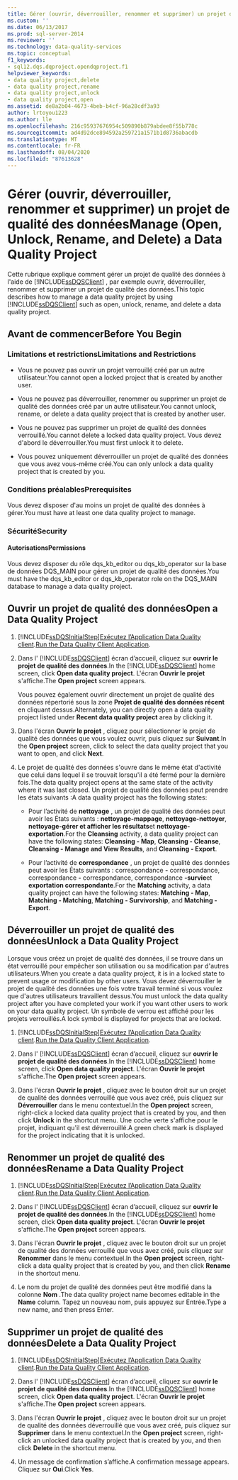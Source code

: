 ```yaml
---
title: Gérer (ouvrir, déverrouiller, renommer et supprimer) un projet de qualité des données | Microsoft Docs
ms.custom: ''
ms.date: 06/13/2017
ms.prod: sql-server-2014
ms.reviewer: ''
ms.technology: data-quality-services
ms.topic: conceptual
f1_keywords:
- sql12.dqs.dqproject.opendqproject.f1
helpviewer_keywords:
- data quality project,delete
- data quality project,rename
- data quality project,unlock
- data quality project,open
ms.assetid: de8a2b04-4673-4beb-b4cf-96a28cdf3a93
author: lrtoyou1223
ms.author: lle
ms.openlocfilehash: 216c95937676954c509890b879abdee8f55b778c
ms.sourcegitcommit: ad4d92dce894592a259721a1571b1d8736abacdb
ms.translationtype: MT
ms.contentlocale: fr-FR
ms.lasthandoff: 08/04/2020
ms.locfileid: "87613628"
---
```

# <a name="manage-open-unlock-rename-and-delete-a-data-quality-project"></a><span data-ttu-id="262cd-102">Gérer (ouvrir, déverrouiller, renommer et supprimer) un projet de qualité des données</span><span class="sxs-lookup"><span data-stu-id="262cd-102">Manage (Open, Unlock, Rename, and Delete) a Data Quality Project</span></span>
  <span data-ttu-id="262cd-103">Cette rubrique explique comment gérer un projet de qualité des données à l'aide de [!INCLUDE[ssDQSClient](../includes/ssdqsclient-md.md)] , par exemple ouvrir, déverrouiller, renommer et supprimer un projet de qualité des données.</span><span class="sxs-lookup"><span data-stu-id="262cd-103">This topic describes how to manage a data quality project by using [!INCLUDE[ssDQSClient](../includes/ssdqsclient-md.md)] such as open, unlock, rename, and delete a data quality project.</span></span>  
  
##  <a name="before-you-begin"></a><a name="BeforeYouBegin"></a> <span data-ttu-id="262cd-104">Avant de commencer</span><span class="sxs-lookup"><span data-stu-id="262cd-104">Before You Begin</span></span>  
  
###  <a name="limitations-and-restrictions"></a><a name="LimitationsRestrictions"></a> <span data-ttu-id="262cd-105">Limitations et restrictions</span><span class="sxs-lookup"><span data-stu-id="262cd-105">Limitations and Restrictions</span></span>  
  
-   <span data-ttu-id="262cd-106">Vous ne pouvez pas ouvrir un projet verrouillé créé par un autre utilisateur.</span><span class="sxs-lookup"><span data-stu-id="262cd-106">You cannot open a locked project that is created by another user.</span></span>  
  
-   <span data-ttu-id="262cd-107">Vous ne pouvez pas déverrouiller, renommer ou supprimer un projet de qualité des données créé par un autre utilisateur.</span><span class="sxs-lookup"><span data-stu-id="262cd-107">You cannot unlock, rename, or delete a data quality project that is created by another user.</span></span>  
  
-   <span data-ttu-id="262cd-108">Vous ne pouvez pas supprimer un projet de qualité des données verrouillé.</span><span class="sxs-lookup"><span data-stu-id="262cd-108">You cannot delete a locked data quality project.</span></span> <span data-ttu-id="262cd-109">Vous devez d'abord le déverrouiller.</span><span class="sxs-lookup"><span data-stu-id="262cd-109">You must first unlock it to delete.</span></span>  
  
-   <span data-ttu-id="262cd-110">Vous pouvez uniquement déverrouiller un projet de qualité des données que vous avez vous-même créé.</span><span class="sxs-lookup"><span data-stu-id="262cd-110">You can only unlock a data quality project that is created by you.</span></span>  
  
###  <a name="prerequisites"></a><a name="Prerequisites"></a> <span data-ttu-id="262cd-111">Conditions préalables</span><span class="sxs-lookup"><span data-stu-id="262cd-111">Prerequisites</span></span>  
 <span data-ttu-id="262cd-112">Vous devez disposer d'au moins un projet de qualité des données à gérer.</span><span class="sxs-lookup"><span data-stu-id="262cd-112">You must have at least one data quality project to manage.</span></span>  
  
###  <a name="security"></a><a name="Security"></a> <span data-ttu-id="262cd-113">Sécurité</span><span class="sxs-lookup"><span data-stu-id="262cd-113">Security</span></span>  
  
####  <a name="permissions"></a><a name="Permissions"></a> <span data-ttu-id="262cd-114">Autorisations</span><span class="sxs-lookup"><span data-stu-id="262cd-114">Permissions</span></span>  
 <span data-ttu-id="262cd-115">Vous devez disposer du rôle dqs_kb_editor ou dqs_kb_operator sur la base de données DQS_MAIN pour gérer un projet de qualité des données.</span><span class="sxs-lookup"><span data-stu-id="262cd-115">You must have the dqs_kb_editor or dqs_kb_operator role on the DQS_MAIN database to manage a data quality project.</span></span>  
  
##  <a name="open-a-data-quality-project"></a><a name="Open"></a> <span data-ttu-id="262cd-116">Ouvrir un projet de qualité des données</span><span class="sxs-lookup"><span data-stu-id="262cd-116">Open a Data Quality Project</span></span>  
  
1.  [!INCLUDE[ssDQSInitialStep](../includes/ssdqsinitialstep-md.md)]<span data-ttu-id="262cd-117">[Exécutez l’Application Data Quality client](../../2014/data-quality-services/run-the-data-quality-client-application.md).</span><span class="sxs-lookup"><span data-stu-id="262cd-117">[Run the Data Quality Client Application](../../2014/data-quality-services/run-the-data-quality-client-application.md).</span></span>  
  
2.  <span data-ttu-id="262cd-118">Dans l' [!INCLUDE[ssDQSClient](../includes/ssdqsclient-md.md)] écran d’accueil, cliquez sur **ouvrir le projet de qualité des données**.</span><span class="sxs-lookup"><span data-stu-id="262cd-118">In the [!INCLUDE[ssDQSClient](../includes/ssdqsclient-md.md)] home screen, click **Open data quality project**.</span></span> <span data-ttu-id="262cd-119">L'écran **Ouvrir le projet** s'affiche.</span><span class="sxs-lookup"><span data-stu-id="262cd-119">The **Open project** screen appears.</span></span>  
  
     <span data-ttu-id="262cd-120">Vous pouvez également ouvrir directement un projet de qualité des données répertorié sous la zone **Projet de qualité des données récent** en cliquant dessus.</span><span class="sxs-lookup"><span data-stu-id="262cd-120">Alternately, you can directly open a data quality project listed under **Recent data quality project** area by clicking it.</span></span>  
  
3.  <span data-ttu-id="262cd-121">Dans l'écran **Ouvrir le projet** , cliquez pour sélectionner le projet de qualité des données que vous voulez ouvrir, puis cliquez sur **Suivant**.</span><span class="sxs-lookup"><span data-stu-id="262cd-121">In the **Open project** screen, click to select the data quality project that you want to open, and click **Next**.</span></span>  
  
4.  <span data-ttu-id="262cd-122">Le projet de qualité des données s'ouvre dans le même état d'activité que celui dans lequel il se trouvait lorsqu'il a été fermé pour la dernière fois.</span><span class="sxs-lookup"><span data-stu-id="262cd-122">The data quality project opens at the same state of the activity where it was last closed.</span></span> <span data-ttu-id="262cd-123">Un projet de qualité des données peut prendre les états suivants :</span><span class="sxs-lookup"><span data-stu-id="262cd-123">A data quality project has the following states:</span></span>  
  
    -   <span data-ttu-id="262cd-124">Pour l’activité de **nettoyage** , un projet de qualité des données peut avoir les États suivants : **nettoyage-mappage**, **nettoyage-nettoyer**, **nettoyage-gérer et afficher les résultats**et **nettoyage-exportation**.</span><span class="sxs-lookup"><span data-stu-id="262cd-124">For the **Cleansing** activity, a data quality project can have the following states: **Cleansing - Map**, **Cleansing - Cleanse**, **Cleansing - Manage and View Results**, and **Cleansing - Export**.</span></span>  
  
    -   <span data-ttu-id="262cd-125">Pour l’activité de **correspondance** , un projet de qualité des données peut avoir les États suivants : correspondance **-** correspondance, correspondance **-** correspondance, correspondance **-survie**et **exportation correspondante**.</span><span class="sxs-lookup"><span data-stu-id="262cd-125">For the **Matching** activity, a data quality project can have the following states: **Matching - Map**, **Matching - Matching**, **Matching - Survivorship**, and **Matching - Export**.</span></span>  
  
##  <a name="unlock-a-data-quality-project"></a><a name="Unlock"></a> <span data-ttu-id="262cd-126">Déverrouiller un projet de qualité des données</span><span class="sxs-lookup"><span data-stu-id="262cd-126">Unlock a Data Quality Project</span></span>  
 <span data-ttu-id="262cd-127">Lorsque vous créez un projet de qualité des données, il se trouve dans un état verrouillé pour empêcher son utilisation ou sa modification par d'autres utilisateurs.</span><span class="sxs-lookup"><span data-stu-id="262cd-127">When you create a data quality project, it is in a locked state to prevent usage or modification by other users.</span></span> <span data-ttu-id="262cd-128">Vous devez déverrouiller le projet de qualité des données une fois votre travail terminé si vous voulez que d'autres utilisateurs travaillent dessus.</span><span class="sxs-lookup"><span data-stu-id="262cd-128">You must unlock the data quality project after you have completed your work if you want other users to work on your data quality project.</span></span> <span data-ttu-id="262cd-129">Un symbole de verrou est affiché pour les projets verrouillés.</span><span class="sxs-lookup"><span data-stu-id="262cd-129">A lock symbol is displayed for projects that are locked.</span></span>  
  
1.  [!INCLUDE[ssDQSInitialStep](../includes/ssdqsinitialstep-md.md)]<span data-ttu-id="262cd-130">[Exécutez l’Application Data Quality client](../../2014/data-quality-services/run-the-data-quality-client-application.md).</span><span class="sxs-lookup"><span data-stu-id="262cd-130">[Run the Data Quality Client Application](../../2014/data-quality-services/run-the-data-quality-client-application.md).</span></span>  
  
2.  <span data-ttu-id="262cd-131">Dans l' [!INCLUDE[ssDQSClient](../includes/ssdqsclient-md.md)] écran d’accueil, cliquez sur **ouvrir le projet de qualité des données**.</span><span class="sxs-lookup"><span data-stu-id="262cd-131">In the [!INCLUDE[ssDQSClient](../includes/ssdqsclient-md.md)] home screen, click **Open data quality project**.</span></span> <span data-ttu-id="262cd-132">L'écran **Ouvrir le projet** s'affiche.</span><span class="sxs-lookup"><span data-stu-id="262cd-132">The **Open project** screen appears.</span></span>  
  
3.  <span data-ttu-id="262cd-133">Dans l'écran **Ouvrir le projet** , cliquez avec le bouton droit sur un projet de qualité des données verrouillé que vous avez créé, puis cliquez sur **Déverrouiller** dans le menu contextuel.</span><span class="sxs-lookup"><span data-stu-id="262cd-133">In the **Open project** screen, right-click a locked data quality project that is created by you, and then click **Unlock** in the shortcut menu.</span></span> <span data-ttu-id="262cd-134">Une coche verte s'affiche pour le projet, indiquant qu'il est déverrouillé.</span><span class="sxs-lookup"><span data-stu-id="262cd-134">A green check mark is displayed for the project indicating that it is unlocked.</span></span>  
  
##  <a name="rename-a-data-quality-project"></a><a name="Rename"></a> <span data-ttu-id="262cd-135">Renommer un projet de qualité des données</span><span class="sxs-lookup"><span data-stu-id="262cd-135">Rename a Data Quality Project</span></span>  
  
1.  [!INCLUDE[ssDQSInitialStep](../includes/ssdqsinitialstep-md.md)]<span data-ttu-id="262cd-136">[Exécutez l’Application Data Quality client](../../2014/data-quality-services/run-the-data-quality-client-application.md).</span><span class="sxs-lookup"><span data-stu-id="262cd-136">[Run the Data Quality Client Application](../../2014/data-quality-services/run-the-data-quality-client-application.md).</span></span>  
  
2.  <span data-ttu-id="262cd-137">Dans l' [!INCLUDE[ssDQSClient](../includes/ssdqsclient-md.md)] écran d’accueil, cliquez sur **ouvrir le projet de qualité des données**.</span><span class="sxs-lookup"><span data-stu-id="262cd-137">In the [!INCLUDE[ssDQSClient](../includes/ssdqsclient-md.md)] home screen, click **Open data quality project**.</span></span> <span data-ttu-id="262cd-138">L'écran **Ouvrir le projet** s'affiche.</span><span class="sxs-lookup"><span data-stu-id="262cd-138">The **Open project** screen appears.</span></span>  
  
3.  <span data-ttu-id="262cd-139">Dans l'écran **Ouvrir le projet** , cliquez avec le bouton droit sur un projet de qualité des données verrouillé que vous avez créé, puis cliquez sur **Renommer** dans le menu contextuel.</span><span class="sxs-lookup"><span data-stu-id="262cd-139">In the **Open project** screen, right-click a data quality project that is created by you, and then click **Rename** in the shortcut menu.</span></span>  
  
4.  <span data-ttu-id="262cd-140">Le nom du projet de qualité des données peut être modifié dans la colonne **Nom** .</span><span class="sxs-lookup"><span data-stu-id="262cd-140">The data quality project name becomes editable in the **Name** column.</span></span> <span data-ttu-id="262cd-141">Tapez un nouveau nom, puis appuyez sur Entrée.</span><span class="sxs-lookup"><span data-stu-id="262cd-141">Type a new name, and then press Enter.</span></span>  
  
##  <a name="delete-a-data-quality-project"></a><a name="Delete"></a> <span data-ttu-id="262cd-142">Supprimer un projet de qualité des données</span><span class="sxs-lookup"><span data-stu-id="262cd-142">Delete a Data Quality Project</span></span>  
  
1.  [!INCLUDE[ssDQSInitialStep](../includes/ssdqsinitialstep-md.md)]<span data-ttu-id="262cd-143">[Exécutez l’Application Data Quality client](../../2014/data-quality-services/run-the-data-quality-client-application.md).</span><span class="sxs-lookup"><span data-stu-id="262cd-143">[Run the Data Quality Client Application](../../2014/data-quality-services/run-the-data-quality-client-application.md).</span></span>  
  
2.  <span data-ttu-id="262cd-144">Dans l' [!INCLUDE[ssDQSClient](../includes/ssdqsclient-md.md)] écran d’accueil, cliquez sur **ouvrir le projet de qualité des données**.</span><span class="sxs-lookup"><span data-stu-id="262cd-144">In the [!INCLUDE[ssDQSClient](../includes/ssdqsclient-md.md)] home screen, click **Open data quality project**.</span></span> <span data-ttu-id="262cd-145">L'écran **Ouvrir le projet** s'affiche.</span><span class="sxs-lookup"><span data-stu-id="262cd-145">The **Open project** screen appears.</span></span>  
  
3.  <span data-ttu-id="262cd-146">Dans l'écran **Ouvrir le projet** , cliquez avec le bouton droit sur un projet de qualité des données déverrouillé que vous avez créé, puis cliquez sur **Supprimer** dans le menu contextuel.</span><span class="sxs-lookup"><span data-stu-id="262cd-146">In the **Open project** screen, right-click an unlocked data quality project that is created by you, and then click **Delete** in the shortcut menu.</span></span>  
  
4.  <span data-ttu-id="262cd-147">Un message de confirmation s’affiche.</span><span class="sxs-lookup"><span data-stu-id="262cd-147">A confirmation message appears.</span></span> <span data-ttu-id="262cd-148">Cliquez sur **Oui**.</span><span class="sxs-lookup"><span data-stu-id="262cd-148">Click **Yes**.</span></span>  
  
  
